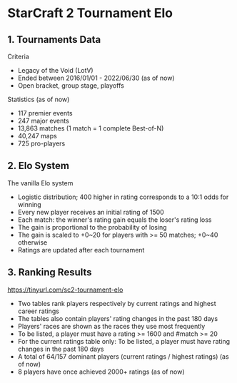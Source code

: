 # StarCraft 2 Tournament Elo

## 1. Tournaments Data

Criteria
- Legacy of the Void (LotV)
- Ended between 2016/01/01 - 2022/06/30 (as of now)
- Open bracket, group stage, playoffs

Statistics (as of now)
- 117 premier events
- 247 major events
- 13,863 matches (1 match = 1 complete Best-of-N)
- 40,247 maps
- 725 pro-players

## 2. Elo System

The vanilla Elo system
- Logistic distribution; 400 higher in rating corresponds to a 10:1 odds for winning
- Every new player receives an initial rating of 1500
- Each match: the winner's rating gain equals the loser's rating loss
- The gain is proportional to the probability of losing
- The gain is scaled to +0\~20 for players with >= 50 matches; +0\~40 otherwise
- Ratings are updated after each tournament

## 3. Ranking Results

https://tinyurl.com/sc2-tournament-elo

- Two tables rank players respectively by current ratings and highest career ratings
- The tables also contain players' rating changes in the past 180 days
- Players' races are shown as the races they use most frequently
- To be listed, a player must have a rating >= 1600 and #match >= 20
- For the current ratings table only: To be listed, a player must have rating changes in the past 180 days
- A total of 64/157 dominant players (current ratings / highest ratings) (as of now)
- 8 players have once achieved 2000+ ratings (as of now)
